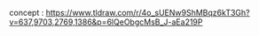 concept : https://www.tldraw.com/r/4o_sUENw9ShMBqz6kT3Gh?v=637,9703,2769,1386&p=6lQeObgcMsB_J-aEa219P
